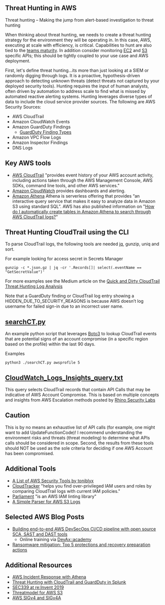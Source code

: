## Threat Hunting in AWS 
Threat hunting – Making the jump from alert-based investigation to threat hunting 

When thinking about threat hunting, we needs to create a threat hunting strategy for the environment they will be operating in.  In this case, AWS, executing at scale with efficiency, is critical.  Capabilities to hunt are also tied to the [teams maturity](http://detect-respond.blogspot.com/2015/10/a-simple-hunting-maturity-model.html).  In addition consider monitoring [EC2](EC2_APIs_to_consider.md) and [S3](S3_APIs_to_consider.md) specific APIs; this should be tightly coupled to your use case and AWS deployment.  

First, let's define threat hunting…its more than just looking at a SIEM or randomly digging through logs.  It is a proactive, hypothesis-driven approach to detecting unknown threats (detect threats not captured by your deployed security tools).  Hunting requires the input of human analysts, often driven by automation to address scale to find what is missed by automated reactive alerting systems.  Hunting leverages diverse types of data to include the cloud service provider sources.  The following are AWS Security Sources:
* AWS CloudTrail  
* Amazon CloudWatch Events  
* Amazon GuardDuty Findings
    * [GuardDuty Finding Types](https://docs.aws.amazon.com/guardduty/latest/ug/guardduty_finding-types-active.html)
* Amazon VPC Flow Logs  
* Amazon Inspector Findings  
* DNS Logs 

## Key AWS tools 
* [AWS CloudTrail](https://aws.amazon.com/cloudtrail/) "provides event history of your AWS account activity, including actions taken through the AWS Management Console, AWS SDKs, command line tools, and other AWS services." 
* [Amazon CloudWatch](https://aws.amazon.com/cloudwatch/) provides dashboards and alerting. 
* [Amazon Athena](https://aws.amazon.com/athena/?whats-new-cards.sort-by=item.additionalFields.postDateTime&whats-new-cards.sort-order=desc) Athena is serverless offering that provides “an interactive query service that makes it easy to analyze data in Amazon S3 using standard SQL”.  AWS has also published information on "[How do I automatically create tables in Amazon Athena to search through AWS CloudTrail logs?](https://aws.amazon.com/premiumsupport/knowledge-center/athena-tables-search-cloudtrail-logs/)"

## Threat Hunting CloudTrail using the CLI 
To parse CloudTrail logs, the following tools are needed [jq](https://stedolan.github.io/jq/), gunzip, uniq and sort.   

For example looking for access secret in Secrets Manager
```
gunzip -c *.json.gz | jq -cr '.Records[]| select(.eventName == "GetSecretValue")'
```
For more examples see the Medium article on the [Quick and Dirty CloudTrail Threat Hunting Log Analysis](https://medium.com/@george.fekkas/quick-and-dirty-cloudtrail-threat-hunting-log-analysis-b64af10ef923)

Note that a GuardDuty finding or CloudTrail log entry showing a HIDDEN_DUE_TO_SECURITY_REASONS is because AWS doesn’t log username for failed sign-in due to an incorrect user name. 

## [searchCT.py](searchCT.py)
An example python script that leverages [Boto3](https://boto3.amazonaws.com/v1/documentation/api/latest/index.html) to lookup CloudTrail events that are potential signs of an account compromise (in a specific region based on the profile) within the last 90 days. 

Examples
```
python3 ./searchCT.py awsprofile 5
```

## [CloudWatch_Logs_Insights_query.txt](CloudWatch_Logs_Insights_query.txt)
This query selects CloudTrail records that contain API Calls that may be indicative of AWS Account Compromise. This is based on multiple concepts and insights from AWS Escalation methods posted by [Rhino Security Labs](https://rhinosecuritylabs.com/aws/aws-privilege-escalation-methods-mitigation/) 

## Caution
This is by no means an exhaustive list of API calls (for example, one might want to add UpdateFunctionCode)! I recommend understanding the environment risks and threats (threat modeling) to determine what APIs calls should be considered in scope. Second, the results from these tools should NOT be used as the sole criteria for deciding if one AWS Account has been compromised.

## Additional Tools
* [A List of AWS Security Tools by toniblyx](https://github.com/toniblyx/my-arsenal-of-aws-security-tools)
* [CloudTracker](https://github.com/duo-labs/cloudtracker) "helps you find over-privileged IAM users and roles by comparing CloudTrail logs with current IAM policies."
* [Parliament](https://github.com/duo-labs/parliament) "is an AWS IAM linting library"
* [A Simple Parser for AWS S3 Logs](https://github.com/joswr1ght/s3logparse)

## Selected AWS Blog Posts
* [Building end-to-end AWS DevSecOps CI/CD pipeline with open source SCA, SAST and DAST tools](https://aws.amazon.com/blogs/devops/building-end-to-end-aws-devsecops-ci-cd-pipeline-with-open-source-sca-sast-and-dast-tools/)  
    * Online training via [DevAx::academy](https://workshops.devax.academy/security-for-developers/)
* [Ransomware mitigation: Top 5 protections and recovery preparation actions](https://aws.amazon.com/blogs/security/ransomware-mitigation-top-5-protections-and-recovery-preparation-actions/)

## Additional Resources
* [AWS Incident Response with Athena](https://easttimor.github.io/aws-incident-response/)
* [Threat Hunting with CloudTrail and GuardDuty in Splunk](https://www.chrisfarris.com/post/reinforce-threat-hunting/)
* [SEC339 at re:Invent 2019](https://www.chrisfarris.com/post/reinvent2019-sec339/)
* [Threatmodel for AWS S3](https://github.com/trustoncloud/threatmodel-for-aws-s3)
* [AWS SIGv4 and SIGv4A](https://shufflesharding.com/posts/aws-sigv4-and-sigv4a)


